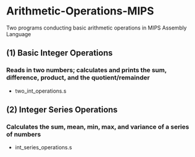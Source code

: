 # Arithmetic-Operations-MIPS
Two programs conducting basic arithmetic operations in MIPS Assembly Language

## (1) Basic Integer Operations
### Reads in two numbers; calculates and prints the sum, difference, product, and the quotient/remainder
- two_int_operations.s

## (2) Integer Series Operations
### Calculates the sum, mean, min, max, and variance of a series of numbers
- int_series_operations.s
